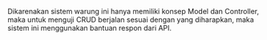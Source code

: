 Dikarenakan sistem warung ini hanya memiliki konsep Model dan Controller, maka untuk menguji CRUD berjalan sesuai dengan yang diharapkan, maka sistem ini menggunakan bantuan respon dari API. 